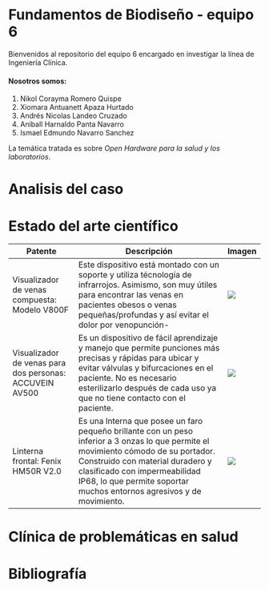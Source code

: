 # Fundamentos de Biodiseño - equipo 6
Bienvenidos al repositorio del equipo 6 encargado en investigar la línea de Ingeniería Clínica.
#### Nosotros somos:
1. Nikol Corayma Romero Quispe 
2. Xiomara Antuanett Apaza Hurtado 
3. Andrés Nicolas Landeo Cruzado 
4. Aniball Harnaldo Panta Navarro 
5. Ismael Edmundo Navarro Sanchez

La temática tratada es sobre _*Open Hardware para la salud y los laboratorios*_.

# Analisis del caso

# Estado del arte científico

| Patente | Descripción | Imagen |
| ------- | ----------- | ------ |
| Visualizador de venas compuesta: Modelo V800F | Este dispositivo está montado con un soporte y utiliza técnología de infrarrojos. Asimismo, son muy útiles para encontrar las venas en pacientes obesos o venas pequeñas/profundas y así evitar el dolor por venopunción- | ![](https://equiposmedicos.net.co/wp-content/uploads/2022/12/proyector_de_venas2_Mesa-de-trabajo-1-scaled.jpg) |
| Visualizador de venas para dos personas: ACCUVEIN AV500 | Es un dispositivo de fácil aprendizaje y manejo que permite punciones más precisas y rápidas para ubicar y evitar válvulas y bifurcaciones en el paciente. No es necesario esterilizarlo después de cada uso ya que no tiene contacto con el paciente. | ![](https://quinsa.com.mx/wp-content/uploads/2022/05/accuveinav500.jpg) |
| Linterna frontal: Fenix HM50R V2.0 | Es una lnterna que posee un faro pequeño brillante con un peso inferior a 3 onzas lo que permite el movimiento cómodo de su portador. Construido con material duradero y clasificado con impermeabilidad IP68, lo que permite soportar muchos entornos agresivos y de movimiento. | ![](https://4nomadsperu.com/wp-content/uploads/2022/06/HM50RV20_1.png) |

# Clínica de problemáticas en salud

# Bibliografía
